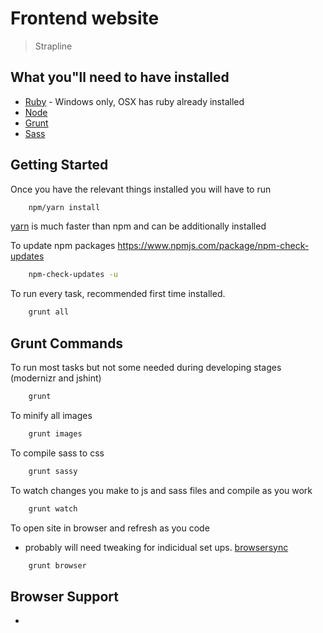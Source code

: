 # Frontend website

> Strapline
## What you"ll need to have installed

* [Ruby](https://www.ruby-lang.org/en/documentation/installation/) - Windows only, OSX has ruby already installed
* [Node](https://nodejs.org/en/download/)
* [Grunt](http://gruntjs.com/)
* [Sass](http://sass-lang.com/install)

## Getting Started
Once you have the relevant things installed you will have to run

```bash
	npm/yarn install
```
[yarn](https://yarnpkg.com/en/docs/install) is much faster than npm and can be additionally installed

To update npm packages https://www.npmjs.com/package/npm-check-updates
```bash
	npm-check-updates -u
```

To run every task, recommended first time installed.

```bash
	grunt all
```

## Grunt Commands

To run most tasks but not some needed during developing stages (modernizr and jshint)

```bash
	grunt
```

To minify all images
```bash
	grunt images
```

To compile sass to css
```bash
	grunt sassy
```

To watch changes you make to js and sass files and compile as you work
```bash
	grunt watch
```

To open site in browser and refresh as you code
- probably will need tweaking for indicidual set ups. [browsersync](https://www.browsersync.io/)
```bash
	grunt browser
```

## Browser Support
*

<!-- ## CMS
can be found: /site-cms

## Credentials Link

https://credentials.purple-agency.net/ -->
